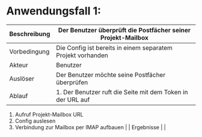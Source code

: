 # Anwendungsfall 1: 

| Beschreibung | Der Benutzer überprüft die Postfächer seiner Projekt-Mailbox |
| ------------- | --- |
| Vorbedingung | Die Config ist bereits in einem separatem Projekt vorhanden |
| Akteur | Benutzer |
| Auslöser | Der Benutzer möchte seine Postfächer überprüfen |
| Ablauf | 1. Der Benutzer ruft die Seite mit dem Token in der URL auf
1. Aufruf Projekt-Mailbox URL
1. Config auslesen
1. Verbindung zur Mailbox per IMAP aufbauen |
| Ergebnisse | |
